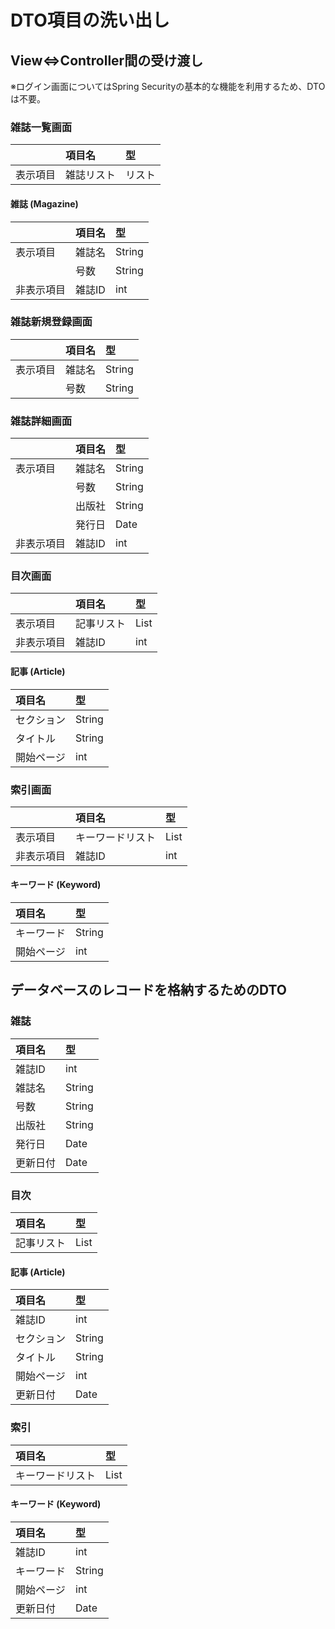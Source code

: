 # DTO項目の洗い出し

## View⇔Controller間の受け渡し
※ログイン画面についてはSpring Securityの基本的な機能を利用するため、DTOは不要。

### 雑誌一覧画面
|					|項目名	|型|
|:--|:--|:--|
|表示項目		|雑誌リスト	|リスト|

#### 雑誌 (Magazine)
|					|項目名	|型|
|:--|:--|:--|
|表示項目		|雑誌名	|String|
|					|号数	|String|
|非表示項目	|雑誌ID	|int|

### 雑誌新規登録画面
|				|項目名	|型|
|:--|:--|:--|
|表示項目	|雑誌名	|String|
|				|号数	|String|

### 雑誌詳細画面
|					|項目名	|型|
|:--|:--|:--|
|表示項目		|雑誌名	|String|
|					|号数	|String|
|					|出版社	|String|
|					|発行日	|Date|
|非表示項目	|雑誌ID	|int|

### 目次画面
|					|項目名		|型|
|:--|:--|:--|
|表示項目		|記事リスト	|List<Article>|
|非表示項目	|雑誌ID		|int|

#### 記事 (Article)
|項目名			|型|
|:--|:--|
|セクション		|String|
|タイトル			|String|
|開始ページ	|int|

### 索引画面
|					|項目名				|型|
|:--|:--|:--|
|表示項目		|キーワードリスト	|List<Keyword>|
|非表示項目	|雑誌ID				|int|

#### キーワード (Keyword)
|項目名			|型|
|:--|:--|
|キーワード		|String|
|開始ページ	|int|

## データベースのレコードを格納するためのDTO
### 雑誌
|項目名		|型|
|:--|:--|
|雑誌ID		|int|
|雑誌名		|String|
|号数		|String|
|出版社		|String|
|発行日		|Date|
|更新日付	|Date|

### 目次
|項目名		|型|
|:--|:--|
|記事リスト	|List<Article>|

#### 記事 (Article)
|項目名			|型|
|:--|:--|
|雑誌ID			|int|
|セクション		|String|
|タイトル			|String|
|開始ページ	|int|
|更新日付		|Date|

### 索引
|項目名				|型|
|:--|:--|
|キーワードリスト	|List<Keyword>|

#### キーワード (Keyword)
|項目名			|型|
|:--|:--|
|雑誌ID			|int|
|キーワード		|String|
|開始ページ	|int|
|更新日付		|Date|
